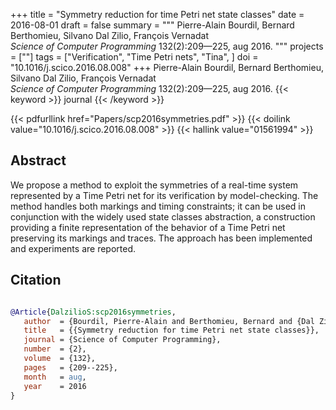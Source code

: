 +++
title = "Symmetry reduction for time Petri net state classes"
date = 2016-08-01
draft = false
summary = """
Pierre-Alain Bourdil, Bernard Berthomieu, Silvano Dal Zilio, François Vernadat <br />
_Science of Computer Programming_ 132(2):209—225, aug 2016.
"""
projects = [""]
tags = ["Verification", "Time Petri nets", "Tina", ]
doi = "10.1016/j.scico.2016.08.008"
+++
Pierre-Alain Bourdil, Bernard Berthomieu, Silvano Dal Zilio, François Vernadat <br />
_Science of Computer Programming_ 132(2):209—225, aug 2016.
{{< keyword >}} journal {{< /keyword >}}


{{< pdfurllink href="Papers/scp2016symmetries.pdf" >}}
{{< doilink value="10.1016/j.scico.2016.08.008" >}}
{{< hallink value="01561994" >}}

## Abstract
We propose a method to exploit the symmetries of a real-time system represented by a Time
        Petri net for its verification by model-checking. The method handles both markings and
        timing constraints; it can be used in conjunction with the widely used state classes
        abstraction, a construction providing a finite representation of the behavior of a Time
        Petri net preserving its markings and traces. The approach has been implemented and
        experiments are reported.



## Citation

```bibtex

@Article{DalzilioS:scp2016symmetries,
   author  = {Bourdil, Pierre-Alain and Berthomieu, Bernard and {Dal Zilio}, Silvano and Vernadat, François},
   title   = {{Symmetry reduction for time Petri net state classes}},
   journal = {Science of Computer Programming},
   number  = {2},
   volume  = {132},
   pages   = {209--225},
   month   = aug, 
   year    = 2016
}

````
